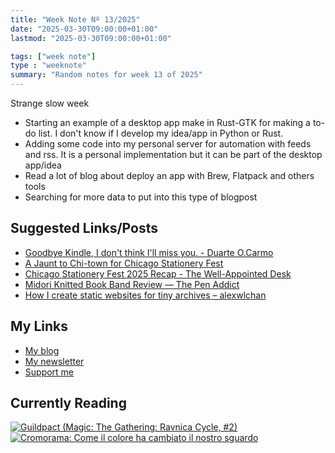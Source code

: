 ```yaml
---
title: "Week Note Nº 13/2025"
date: "2025-03-30T09:00:00+01:00"
lastmod: "2025-03-30T09:00:00+01:00"

tags: ["week note"]
type : "weeknote"
summary: "Random notes for week 13 of 2025"
---
```


Strange slow week

- Starting an example of a desktop app make in Rust-GTK for making a to-do list. I don't know if I develop my idea/app in Python or Rust.
- Adding some code into my personal server for automation with feeds and rss. It is a personal implementation but it can be part of the desktop app/idea
- Read a lot of blog about deploy an app with Brew, Flatpack and others tools
- Searching for more data to put into this type of blogpost

## Suggested Links/Posts
- [Goodbye Kindle, I don't think I'll miss you. - Duarte O.Carmo](https://duarteocarmo.com/blog/goodbye-kindle-i-dont-think-ill-miss-you.html)
- [A Jaunt to Chi-town for Chicago Stationery Fest](https://thepenguinpost.substack.com/p/a-jaunt-to-chi-town-for-chicago-stationery)
- [Chicago Stationery Fest 2025 Recap - The Well-Appointed Desk](https://www.wellappointeddesk.com/2025/03/chicago-stationery-fest-2025-recap/)
- [Midori Knitted Book Band Review — The Pen Addict](https://www.penaddict.com/blog/2025/3/27/midori-knitted-book-band-review)
- [How I create static websites for tiny archives – alexwlchan](https://alexwlchan.net/2025/mildly-dynamic-websites/)

## My Links
- [My blog](https://www.fundor333.com)
- [My newsletter](https://newsletter.digitaltearoom.com)
- [Support me](https://ko-fi.com/fundor333)

## Currently Reading
[![Guildpact (Magic: The Gathering: Ravnica Cycle, #2)](https://i.gr-assets.com/images/S/compressed.photo.goodreads.com/books/1328330416l/8372385._SY160_.jpg)](https://www.goodreads.com/review/show/7292099460?utm_medium=api&utm_source=rss) [![Cromorama: Come il colore ha cambiato il nostro sguardo](https://i.gr-assets.com/images/S/compressed.photo.goodreads.com/books/1505808761l/36266532._SX98_.jpg)](https://www.goodreads.com/review/show/5993206761?utm_medium=api&utm_source=rss)

